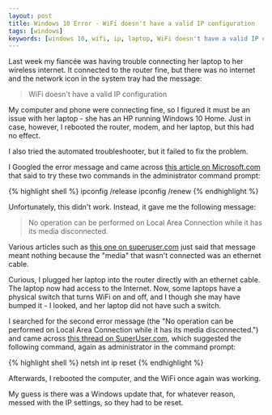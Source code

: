 ```yaml
---
layout: post
title: Windows 10 Error - WiFi doesn't have a valid IP configuration
tags: [windows]
keywords: [windows 10, wifi, ip, laptop, WiFi doesn't have a valid IP configuration, No operation can be performed on Local Area Connection while it has its media disconnected]
---
```


Last week my fianc&eacute;e was having trouble connecting her laptop to her wireless internet. It connected to the router fine, but there was no internet and the network icon in the system tray had the message:

>  WiFi doesn't have a valid IP configuration

My computer and phone were connecting fine, so I figured it must be an issue with her laptop - she has an HP running Windows 10 Home. Just in case, however, I rebooted the router, modem, and her laptop, but this had no effect.

I also tried the automated troubleshooter, but it failed to fix the problem.

I Googled the error message and came across [this article on Microsoft.com](https://answers.microsoft.com/en-us/windows/forum/windows_8-networking/wifi-doesnt-have-a-valid-ip-configuration/4f2c1aca-afd1-49ee-85b2-b4829087fd3b) that said to try these two commands in the administrator command prompt:

{% highlight shell %}
ipconfig /release
ipconfig /renew
{% endhighlight %}

Unfortunately, this didn't work. Instead, it gave me the following message:

> No operation can be performed on Local Area Connection while it has its media disconnected.

Various articles such as [this one on superuser.com](http://superuser.com/questions/757523/resetting-ip-address-gives-media-disconnected-error-message) just said that message meant nothing because the "media" that wasn't connected was an ethernet cable.

Curious, I plugged her laptop into the router directly with an ethernet cable. The laptop now had access to the Internet. Now, some laptops have a physical switch that turns WiFi on and off, and I though she may have bumped it - I looked, and her laptop did not have such a switch.

I searched for the second error message (the "No operation can be performed on Local Area Connection while it has its media disconnected.") and came across [this thread on SuperUser.com](https://web.archive.org/web/20170129183230/https://superuser.com/questions/1155769/windows-10-local-area-connection-media-disconnected), which suggested the following command, again as administrator in the command prompt:

{% highlight shell %}
netsh int ip reset
{% endhighlight %}

Afterwards, I rebooted the computer, and the WiFi once again was working.

My guess is there was a Windows update that, for whatever reason, messed with the IP settings, so they had to be reset.
